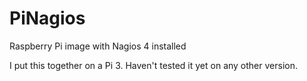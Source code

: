 # PiNagios
Raspberry Pi image with Nagios 4 installed

I put this together on a Pi 3. Haven't tested it yet on any other version.
